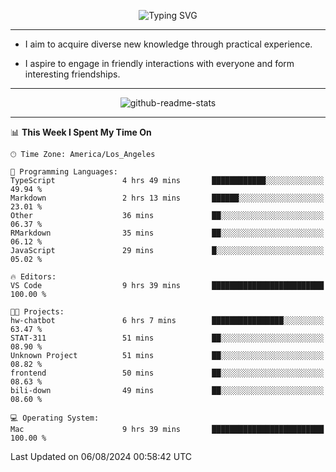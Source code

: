 <p align="center">
  <img src="https://readme-typing-svg.demolab.com?font=Fira+Code&weight=500&size=32&duration=2500&pause=1600&center=true&vCenter=true&random=false&width=1024&height=64&lines=Hi+there+%F0%9F%91%8B;I'm+delighted+you+could+make+it+here+%F0%9F%8E%89;I'm+Harry%2C+a+college+student+still+finding+my+way" alt="Typing SVG" />
</p>


---


- I aim to acquire diverse new knowledge through practical experience.

- I aspire to engage in friendly interactions with everyone and form interesting friendships.


---


<p align="center">
  <img src="https://github-readme-stats.vercel.app/api?username=Harry-Jing&show_icons=true" alt="github-readme-stats"/>
</p>


---

<!--START_SECTION:waka-->
📊 **This Week I Spent My Time On** 

```text
🕑︎ Time Zone: America/Los_Angeles

💬 Programming Languages: 
TypeScript               4 hrs 49 mins       ████████████░░░░░░░░░░░░░   49.94 % 
Markdown                 2 hrs 13 mins       ██████░░░░░░░░░░░░░░░░░░░   23.01 % 
Other                    36 mins             ██░░░░░░░░░░░░░░░░░░░░░░░   06.37 % 
RMarkdown                35 mins             ██░░░░░░░░░░░░░░░░░░░░░░░   06.12 % 
JavaScript               29 mins             █░░░░░░░░░░░░░░░░░░░░░░░░   05.02 % 

🔥 Editors: 
VS Code                  9 hrs 39 mins       █████████████████████████   100.00 % 

🐱‍💻 Projects: 
hw-chatbot               6 hrs 7 mins        ████████████████░░░░░░░░░   63.47 % 
STAT-311                 51 mins             ██░░░░░░░░░░░░░░░░░░░░░░░   08.90 % 
Unknown Project          51 mins             ██░░░░░░░░░░░░░░░░░░░░░░░   08.82 % 
frontend                 50 mins             ██░░░░░░░░░░░░░░░░░░░░░░░   08.63 % 
bili-down                49 mins             ██░░░░░░░░░░░░░░░░░░░░░░░   08.60 % 

💻 Operating System: 
Mac                      9 hrs 39 mins       █████████████████████████   100.00 % 
```


 Last Updated on 06/08/2024 00:58:42 UTC
<!--END_SECTION:waka-->
